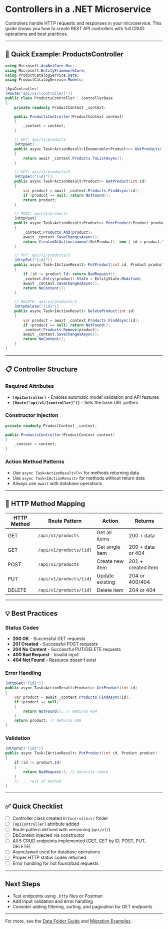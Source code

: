 # Controllers in a .NET Microservice

Controllers handle HTTP requests and responses in your microservice. This guide shows you how to create REST API controllers with full CRUD operations and best practices.

---

## 🚀 Quick Example: ProductsController

```csharp
using Microsoft.AspNetCore.Mvc;
using Microsoft.EntityFrameworkCore;
using ProductCatalogService.Data;
using ProductCatalogService.Models;

[ApiController]
[Route("api/v1/[controller]")]
public class ProductsController : ControllerBase
{
    private readonly ProductContext _context;

    public ProductsController(ProductContext context)
    {
        _context = context;
    }

    // GET: api/v1/products
    [HttpGet]
    public async Task<ActionResult<IEnumerable<Product>>> GetProducts()
    {
        return await _context.Products.ToListAsync();
    }

    // GET: api/v1/products/5
    [HttpGet("{id}")]
    public async Task<ActionResult<Product>> GetProduct(int id)
    {
        var product = await _context.Products.FindAsync(id);
        if (product == null) return NotFound();
        return product;
    }

    // POST: api/v1/products
    [HttpPost]
    public async Task<ActionResult<Product>> PostProduct(Product product)
    {
        _context.Products.Add(product);
        await _context.SaveChangesAsync();
        return CreatedAtAction(nameof(GetProduct), new { id = product.Id }, product);
    }

    // PUT: api/v1/products/5
    [HttpPut("{id}")]
    public async Task<IActionResult> PutProduct(int id, Product product)
    {
        if (id != product.Id) return BadRequest();
        _context.Entry(product).State = EntityState.Modified;
        await _context.SaveChangesAsync();
        return NoContent();
    }

    // DELETE: api/v1/products/5
    [HttpDelete("{id}")]
    public async Task<IActionResult> DeleteProduct(int id)
    {
        var product = await _context.Products.FindAsync(id);
        if (product == null) return NotFound();
        _context.Products.Remove(product);
        await _context.SaveChangesAsync();
        return NoContent();
    }
}
```

---

## 📋 Controller Structure

### Required Attributes
- **`[ApiController]`** - Enables automatic model validation and API features
- **`[Route("api/v1/[controller]")]`** - Sets the base URL pattern

### Constructor Injection
```csharp
private readonly ProductContext _context;

public ProductsController(ProductContext context)
{
    _context = context;
}
```

### Action Method Patterns
- Use `async Task<ActionResult<T>>` for methods returning data
- Use `async Task<IActionResult>` for methods without return data
- Always use `await` with database operations

---

## 🔧 HTTP Method Mapping

| HTTP Method | Route Pattern | Action | Returns |
|-------------|---------------|--------|---------|
| GET | `/api/v1/products` | Get all items | 200 + data |
| GET | `/api/v1/products/{id}` | Get single item | 200 + data or 404 |
| POST | `/api/v1/products` | Create new item | 201 + created item |
| PUT | `/api/v1/products/{id}` | Update existing | 204 or 400/404 |
| DELETE | `/api/v1/products/{id}` | Delete item | 204 or 404 |

---

## 💡 Best Practices

### Status Codes
- **200 OK** - Successful GET requests
- **201 Created** - Successful POST requests
- **204 No Content** - Successful PUT/DELETE requests
- **400 Bad Request** - Invalid input
- **404 Not Found** - Resource doesn't exist

### Error Handling
```csharp
[HttpGet("{id}")]
public async Task<ActionResult<Product>> GetProduct(int id)
{
    var product = await _context.Products.FindAsync(id);
    if (product == null) 
    {
        return NotFound(); // Returns 404
    }
    return product; // Returns 200
}
```

### Validation
```csharp
[HttpPut("{id}")]
public async Task<IActionResult> PutProduct(int id, Product product)
{
    if (id != product.Id) 
    {
        return BadRequest(); // Security check
    }
    // ... rest of method
}
```

---

## ✅ Quick Checklist

- [ ] Controller class created in `Controllers/` folder
- [ ] `[ApiController]` attribute added
- [ ] Route pattern defined with versioning (`api/v1/`)
- [ ] DbContext injected via constructor
- [ ] All 5 CRUD endpoints implemented (GET, GET by ID, POST, PUT, DELETE)
- [ ] Async/await used for database operations
- [ ] Proper HTTP status codes returned
- [ ] Error handling for not found/bad requests

---

## Next Steps
- Test endpoints using `.http` files or Postman
- Add input validation and error handling
- Consider adding filtering, sorting, and pagination for GET endpoints

---

For more, see the [Data Folder Guide](./data-folder.md) and [Migration Examples](./migration-examples.md).
